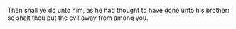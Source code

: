 Then shall ye do unto him, as he had thought to have done unto his brother: so shalt thou put the evil away from among you.
